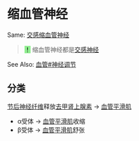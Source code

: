 # 缩血管神经

Same: [交感缩血管神经](交感缩血管神经.md)
> <mark style="background-color:lightgreen;">！</mark> 缩血管神经都是[交感神经](交感神经.md)

See Also: [血管#神经调节](血管.md#神经调节)

## 分类

[节后神经纤维](节后神经纤维.md)释放[去甲肾上腺素](去甲肾上腺素.md) -> [血管](血管.md)[平滑肌](平滑肌.md)
- α受体 -> [血管](血管.md)[平滑肌](平滑肌.md)收缩
- β受体 -> [血管](血管.md)[平滑肌](平滑肌.md)舒张

